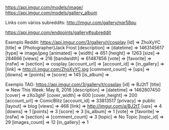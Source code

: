 https://api.imgur.com/models/image/
https://api.imgur.com/models/gallery_album

Links com vários subreddits: http://imgur.com/gallery/nqr58qu

https://api.imgur.com/endpoints/gallery#subreddit


Exemplo Reddit: https://api.imgur.com/3/gallery/r/cosplay
[id] => ZhoXyYC
[title] => [Photographer]Jack Frost
[description] => 
[datetime] => 1463145617
[type] => image/jpeg
[animated] => 
[width] => 651
[height] => 1263
[size] => 284666
[views] => 216
[bandwidth] => 61487856
[vote] => 
[favorite] => 
[nsfw] => 
[section] => cosplay
[account_url] => 
[account_id] => 
[in_gallery] => 
[link] => http://i.imgur.com/ZhoXyYC.jpg
[comment_count] => 
[ups] => 
[downs] => 
[points] => 
[score] => 145
[is_album] => 

Exemplo TAG: https://api.imgur.com/3/gallery/t/cosplay
[id] => BJ2tT
[title] => New This Week: May 8, 2016
[description] => 
[datetime] => 1462807450
[cover] => zXo3ghF
[cover_width] => 600
[cover_height] => 200
[account_url] => ComicBlitz
[account_id] => 33813517
[privacy] => public
[layout] => blog
[views] => 468
[link] => http://imgur.com/a/BJ2tT
[ups] => 4
[downs] => 1
[points] => 3
[score] => 3
[is_album] => 1
[vote] => 
[favorite] => 
[nsfw] => 
[section] => 
[comment_count] => 3
[topic] => No Topic
[topic_id] => 29
[images_count] => 12
[in_gallery] => 1